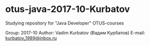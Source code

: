 # otus-java-2017-10-Kurbatov
Studying repository for "Java Developer" OTUS-courses

Group:   2017-10
Author:  Vadim Kurbatov (Вадим Курбатов)
E-mail:  kurbatov_1989@inbox.ru
